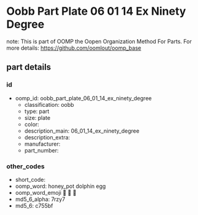 # Oobb Part Plate 06 01 14 Ex Ninety Degree  

note: This is part of OOMP the Oopen Organization Method For Parts. For more details: https://github.com/oomlout/oomp_base

##  part details





### id
* oomp_id: oobb_part_plate_06_01_14_ex_ninety_degree
  * classification: oobb
  * type: part
  * size: plate
  * color: 
  * description_main: 06_01_14_ex_ninety_degree
  * description_extra: 
  * manufacturer: 
  * part_number: 

### other_codes
* short_code: 
* oomp_word: honey_pot dolphin egg
* oomp_word_emoji :honey_pot: :dolphin: :egg:
* md5_6_alpha: 7rzy7
* md5_6: c755bf